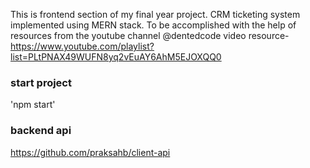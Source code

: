 This is frontend section of my final year project. CRM ticketing system implemented using MERN stack. To be accomplished with the help of resources from the youtube channel @dentedcode video resource- https://www.youtube.com/playlist?list=PLtPNAX49WUFN8yq2vEuAY6AhM5EJOXQQ0

### start project

'npm start'

### backend api

https://github.com/praksahb/client-api
